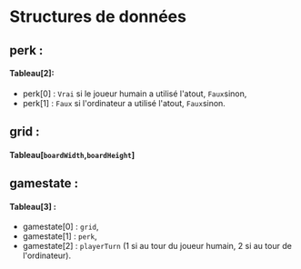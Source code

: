 # Structures de données

## perk :
#### Tableau[2]:
- perk[0] : `Vrai` si le joueur humain a utilisé l'atout, `Faux`sinon,
- perk[1] : `Faux` si l'ordinateur a utilisé l'atout, `Faux`sinon.

## grid :
#### Tableau[`boardWidth`,`boardHeight`]

## gamestate :
#### Tableau[3] : 
- gamestate[0] : `grid`,
- gamestate[1] : `perk`,
- gamestate[2] : `playerTurn` (1 si au tour du joueur humain, 2 si au tour de l'ordinateur).
